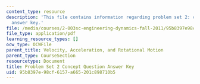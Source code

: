 ```yaml
---
content_type: resource
description: 'This file contains information regarding problem set 2: concept question
  answer key.'
file: /media/courses/2-003sc-engineering-dynamics-fall-2011/95b8397e98cf6157a665201c898710b5_MIT2_003SCF11_pset2CoSol.pdf
file_type: application/pdf
learning_resource_types: []
ocw_type: OCWFile
parent_title: Velocity, Acceleration, and Rotational Motion
parent_type: CourseSection
resourcetype: Document
title: Problem Set 2 Concept Question Answer Key
uid: 95b8397e-98cf-6157-a665-201c898710b5
---
```

